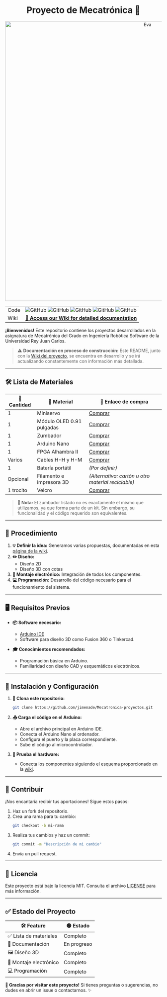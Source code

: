 # <div align="center">Proyecto de Mecatrónica 🚀</div>

<div align="center">
  <img src="https://github.com/user-attachments/assets/b633ff5b-0e9c-4ac6-850c-344682d002d7" alt="Eva" width=900>

|       |                                                                                                                                                                        |
| ----- | ---------------------------------------------------------------------------------------------------------------------------------------------------------------------- |
| Code  | ![GitHub](https://img.shields.io/badge/License-MIT-blue) ![GitHub](https://img.shields.io/badge/Version-1.0-blue) ![GitHub](https://img.shields.io/badge/release-in_process-orange) ![GitHub](https://img.shields.io/badge/docs-Wiki-white) ![GitHub](https://img.shields.io/badge/FreeCAD-1.0-green) |
| Wiki  | <div align="center"><a href="https://github.com/jimenade/Mecatronica-proyectos/wiki"><strong>📖 Access our Wiki for detailed documentation</strong></a></div>                  |
</div>

**¡Bienvenidos!** Este repositorio contiene los proyectos desarrollados en la asignatura de Mecatrónica del Grado en Ingeniería Robótica Software de la Universidad Rey Juan Carlos.

> ⚠️ **Documentación en proceso de construcción:** Este README, junto con la [Wiki del proyecto](https://github.com/jimenade/Mecatronica-proyectos/wiki), se encuentra en desarrollo y se irá actualizando constantemente con información más detallada.

---

## 🛠️ Lista de Materiales

| 🔢 Cantidad | 🧰 Material                    | 🔗 Enlace de compra                                                                 |
|-------------|-------------------------------|-----------------------------------------------------------------------------------|
| 1           | Miniservo                    | [Comprar](https://shorturl.at/977NV)                                             |
| 1           | Módulo OLED 0.91 pulgadas    | [Comprar](https://shorturl.at/6iS0w)                                             |
| 1           | Zumbador                     | [Comprar](https://shorturl.at/E41Ez)                                             |
| 1           | Arduino Nano                 | [Comprar](https://shorturl.at/Ii6YU)                                             |
| 1           | FPGA Alhambra II             | [Comprar](https://ultra-lab.net/producto/alhambra-ii-fpga-board-placa/)          |
| Varios      | Cables H-H y H-M             | [Comprar](https://shorturl.at/qyiI4)                                             |
| 1           | Batería portátil             | *(Por definir)*                                                                  |
| Opcional    | Filamento e impresora 3D     | *(Alternativa: cartón u otro material reciclable)*                               |
| 1 trocito   | Velcro                       | [Comprar](https://shorturl.at/Yu9MI)                                             |

> **📝 Nota:** El zumbador listado no es exactamente el mismo que utilizamos, ya que forma parte de un kit. Sin embargo, su funcionalidad y el código requerido son equivalentes.

---

## 🔧 Procedimiento

1. **💡 Definir la idea:** Generamos varias propuestas, documentadas en esta [página de la wiki](https://github.com/jimenade/Mecatronica-proyectos/wiki/Ideas-y-Prototipos).
2. **✏️ Diseño:**
    - Diseño 2D
    - Diseño 3D con cotas
3. **🔌 Montaje electrónico:** Integración de todos los componentes.
4. **💻 Programación:** Desarrollo del código necesario para el funcionamiento del sistema.

---

## 🖥️ Requisitos Previos

- **📦 Software necesario:**
  - [Arduino IDE](https://www.arduino.cc/en/software)
  - Software para diseño 3D como Fusion 360 o Tinkercad.

- **🎓 Conocimientos recomendados:**
  - Programación básica en Arduino.
  - Familiaridad con diseño CAD y esquemáticos electrónicos.
---

## 🚀 Instalación y Configuración

1. **📂 Clona este repositorio:**
   ```bash
   git clone https://github.com/jimenade/Mecatronica-proyectos.git
   ```

2. **📤 Carga el código en el Arduino:**
   - Abre el archivo principal en Arduino IDE.
   - Conecta el Arduino Nano al ordenador.
   - Configura el puerto y la placa correspondiente.
   - Sube el código al microcontrolador.

3. **🧪 Prueba el hardware:**
   - Conecta los componentes siguiendo el esquema proporcionado en la [wiki](https://github.com/jimenade/Mecatronica-proyectos/wiki).

---

## 🤝 Contribuir

¡Nos encantaría recibir tus aportaciones! Sigue estos pasos:

1. Haz un fork del repositorio.
2. Crea una rama para tu cambio:
   ```bash
   git checkout -b mi-rama
   ```
3. Realiza tus cambios y haz un commit:
   ```bash
   git commit -m "Descripción de mi cambio"
   ```
4. Envía un pull request.

---

## 📜 Licencia

Este proyecto está bajo la licencia MIT. Consulta el archivo [LICENSE](LICENSE) para más información.

---

## ✅ Estado del Proyecto

| 🛠️ Feature            | 🟢 Estado        |
|-----------------------|-----------------|
| ✅ Lista de materiales | Completo        |
| 📄 Documentación       | En progreso     |
| 🖼️ Diseño 3D           | Completo        |
| 🔌 Montaje electrónico | Completo        |
| 💻 Programación        | Completo        |

**🎉 Gracias por visitar este proyecto!** Si tienes preguntas o sugerencias, no dudes en abrir un issue o contactarnos. ✨

